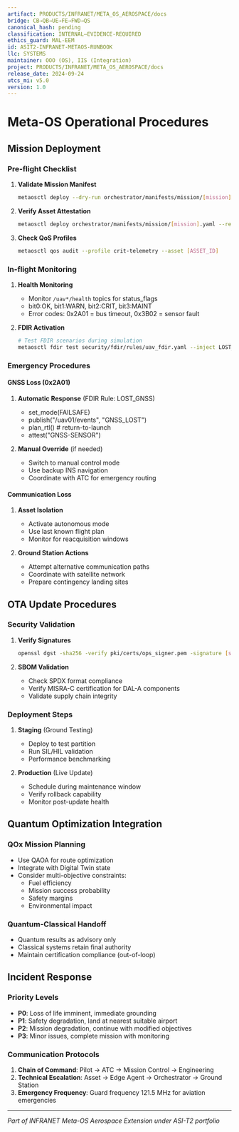 ```yaml
---
artifact: PRODUCTS/INFRANET/META_OS_AEROSPACE/docs
bridge: CB→QB→UE→FE→FWD→QS
canonical_hash: pending
classification: INTERNAL–EVIDENCE-REQUIRED
ethics_guard: MAL-EEM
id: ASIT2-INFRANET-METAOS-RUNBOOK
llc: SYSTEMS
maintainer: OOO (OS), IIS (Integration)
project: PRODUCTS/INFRANET/META_OS_AEROSPACE/docs
release_date: 2024-09-24
utcs_mi: v5.0
version: 1.0
---
```


# Meta-OS Operational Procedures

## Mission Deployment

### Pre-flight Checklist
1. **Validate Mission Manifest**
   ```bash
   metaosctl deploy --dry-run orchestrator/manifests/mission/[mission].yaml
   ```

2. **Verify Asset Attestation**
   ```bash
   metaosctl deploy orchestrator/manifests/mission/[mission].yaml --require-attestation
   ```

3. **Check QoS Profiles**
   ```bash
   metaosctl qos audit --profile crit-telemetry --asset [ASSET_ID]
   ```

### In-flight Monitoring

1. **Health Monitoring**
   - Monitor `/uav*/health` topics for status_flags
   - bit0:OK, bit1:WARN, bit2:CRIT, bit3:MAINT
   - Error codes: 0x2A01 = bus timeout, 0x3B02 = sensor fault

2. **FDIR Activation**
   ```bash
   # Test FDIR scenarios during simulation
   metaosctl fdir test security/fdir/rules/uav_fdir.yaml --inject LOST_GNSS
   ```

### Emergency Procedures

#### GNSS Loss (0x2A01)
1. **Automatic Response** (FDIR Rule: LOST_GNSS)
   - set_mode(FAILSAFE)
   - publish("/uav01/events", "GNSS_LOST")
   - plan_rtl() # return-to-launch
   - attest("GNSS-SENSOR")

2. **Manual Override** (if needed)
   - Switch to manual control mode
   - Use backup INS navigation
   - Coordinate with ATC for emergency routing

#### Communication Loss
1. **Asset Isolation**
   - Activate autonomous mode
   - Use last known flight plan
   - Monitor for reacquisition windows

2. **Ground Station Actions**
   - Attempt alternative communication paths
   - Coordinate with satellite network
   - Prepare contingency landing sites

## OTA Update Procedures

### Security Validation
1. **Verify Signatures**
   ```bash
   openssl dgst -sha256 -verify pki/certs/ops_signer.pem -signature [signature] [image]
   ```

2. **SBOM Validation**
   - Check SPDX format compliance
   - Verify MISRA-C certification for DAL-A components
   - Validate supply chain integrity

### Deployment Steps
1. **Staging** (Ground Testing)
   - Deploy to test partition
   - Run SIL/HIL validation
   - Performance benchmarking

2. **Production** (Live Update)
   - Schedule during maintenance window
   - Verify rollback capability
   - Monitor post-update health

## Quantum Optimization Integration

### QOx Mission Planning
- Use QAOA for route optimization
- Integrate with Digital Twin state
- Consider multi-objective constraints:
  - Fuel efficiency
  - Mission success probability
  - Safety margins
  - Environmental impact

### Quantum-Classical Handoff
- Quantum results as advisory only
- Classical systems retain final authority
- Maintain certification compliance (out-of-loop)

## Incident Response

### Priority Levels
- **P0**: Loss of life imminent, immediate grounding
- **P1**: Safety degradation, land at nearest suitable airport
- **P2**: Mission degradation, continue with modified objectives
- **P3**: Minor issues, complete mission with monitoring

### Communication Protocols
1. **Chain of Command**: Pilot → ATC → Mission Control → Engineering
2. **Technical Escalation**: Asset → Edge Agent → Orchestrator → Ground Station
3. **Emergency Frequency**: Guard frequency 121.5 MHz for aviation emergencies

---

*Part of INFRANET Meta-OS Aerospace Extension under ASI-T2 portfolio*